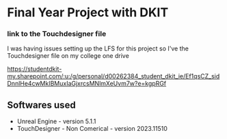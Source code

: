 # Final Year Project with DKIT

### link to the Touchdesigner file 
I was having issues setting up the LFS for this project so I've the Touchdesigner file on my college one drive 

https://studentdkit-my.sharepoint.com/:u:/g/personal/d00262384_student_dkit_ie/Ef1qsCZ_sidDnnlHe4cwMkIBMuxIaGjxrcsMNlmXeUvm7w?e=kgpRGf

## Softwares used 

* Unreal Engine - version 5.1.1
* TouchDesigner - Non Comerical - version 2023.11510
